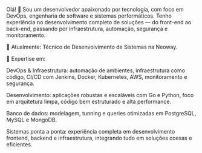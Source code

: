 Olá! 👋
Sou um desenvolvedor apaixonado por tecnologia, com foco em DevOps, engenharia de software e sistemas performáticos. Tenho experiência no desenvolvimento completo de soluções — do front-end ao back-end, passando por infraestrutura, automação, segurança e monitoramento.

🚀 Atualmente:
Técnico de Desenvolvimento de Sistemas na Neoway.

🔧 Expertise em:

DevOps & Infraestrutura: automação de ambientes, infraestrutura como código, CI/CD com Jenkins, Docker, Kubernetes, AWS, monitoramento e segurança.

Desenvolvimento: aplicações robustas e escaláveis com Go e Python, foco em arquitetura limpa, código bem estruturado e alta performance.

Banco de dados: modelagem, tunning e queries otimizadas em PostgreSQL, MySQL e MongoDB.

Sistemas ponta a ponta: experiência completa em desenvolvimento frontend, backend e infraestrutura, integrando tudo em soluções coesas e eficientes.

